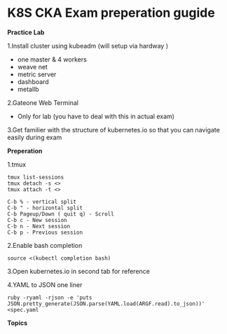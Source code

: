 # K8S CKA Exam preperation gugide


**Practice Lab**

1.Install cluster using kubeadm (will setup via hardway )
 - one master & 4 workers
 - weave net
 - metric server
 - dashboard
 - metallb

2.Gateone Web Terminal 
 - Only for lab (you have to deal with this in actual exam)

3.Get familier with the structure of kubernetes.io so that you can navigate easily during exam

**Preperation**

1.tmux

```
tmux list-sessions
tmux detach -s <>
tmux attach -t <>

C-b % - vertical split
C-b " - horizontal split
C-b Pageup/Down ( quit q) - Scroll
C-b c - New session
C-b n - Next session
C-b p - Previous session 
```

2.Enable bash completion 
```
source <(kubectl completion bash)
```
3.Open kubernetes.io in second tab for reference

4.YAML to JSON one liner
```
ruby -ryaml -rjson -e 'puts JSON.pretty_generate(JSON.parse(YAML.load(ARGF.read).to_json))' <spec.yaml
```

**Topics**

